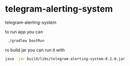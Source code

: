 # telegram-alerting-system
telegram-alerting-system

to run app you can
```sh
 ./gradlew bootRun
 ```  
ro build jar you can run it with

```sh
java -jar build/libs/telegram-alerting-system-0.1.0.jar
 ```
